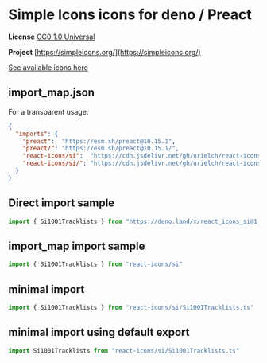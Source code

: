 # Simple Icons icons for deno / Preact

**License** [CC0 1.0 Universal](https://creativecommons.org/publicdomain/zero/1.0/)

**Project** [https://simpleicons.org/](https://simpleicons.org/)

[See available icons here](https://react-icons.github.io/react-icons/icons?name=si)

## import_map.json

For a transparent usage:

```json
{
  "imports": {
    "preact":  "https://esm.sh/preact@10.15.1",
    "preact/": "https://esm.sh/preact@10.15.1/",
    "react-icons/si":  "https://cdn.jsdelivr.net/gh/urielch/react-icons-si@1.0.1/mod.ts",
    "react-icons/si/": "https://cdn.jsdelivr.net/gh/urielch/react-icons-si/ico/",
  }
}
```

## Direct import sample

```ts
import { Si1001Tracklists } from "https://deno.land/x/react_icons_si@1.0.1/mod.ts"
```

## import_map import sample

```ts
import { Si1001Tracklists } from "react-icons/si"
```

## minimal import

```ts
import { Si1001Tracklists } from "react-icons/si/Si1001Tracklists.ts"
```

## minimal import using default export

```ts
import Si1001Tracklists from "react-icons/si/Si1001Tracklists.ts"
```


